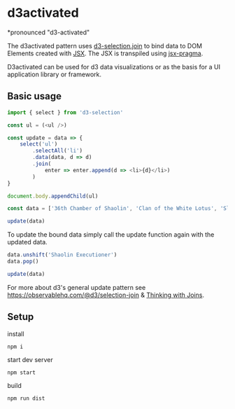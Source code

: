 # d3activated

*pronounced "d3-activated"

The d3activated pattern uses [d3-selection.join](https://github.com/d3/d3-selection#selection_join) to bind data to DOM Elements created with [JSX](https://reactjs.org/docs/react-api.html#createelement). The JSX is transpiled using [jsx-pragma](https://github.com/ScottORLY/jsx-dom).

D3activated can be used for d3 data visualizations or as the basis for a UI application library or framework.

## Basic usage

```javascript
import { select } from 'd3-selection'

const ul = (<ul />)

const update = data => {
    select('ul')
        .selectAll('li')
        .data(data, d => d)
        .join(
            enter => enter.append(d => <li>{d}</li>)
        )
}

document.body.appendChild(ul)

const data = ['36th Chamber of Shaolin', 'Clan of the White Lotus', 'Sleeping Kung Fu', 'Dance of the Drunken Mantis']

update(data)
```

To update the bound data simply call the update function again with the updated data.

```javascript
data.unshift('Shaolin Executioner')
data.pop()

update(data)
```

For more about d3's general update pattern see https://observablehq.com/@d3/selection-join & [Thinking with Joins](https://bost.ocks.org/mike/join/).

## Setup

install

`npm i`

start dev server

`npm start`

build

`npm run dist`
